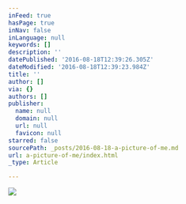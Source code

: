 ```yaml
---
inFeed: true
hasPage: true
inNav: false
inLanguage: null
keywords: []
description: ''
datePublished: '2016-08-18T12:39:26.305Z'
dateModified: '2016-08-18T12:39:23.984Z'
title: ''
author: []
via: {}
authors: []
publisher:
  name: null
  domain: null
  url: null
  favicon: null
starred: false
sourcePath: _posts/2016-08-18-a-picture-of-me.md
url: a-picture-of-me/index.html
_type: Article

---
```

![](https://the-grid-user-content.s3-us-west-2.amazonaws.com/dc3a03b6-a530-44ef-96ba-d5f2ffd39130.jpg)